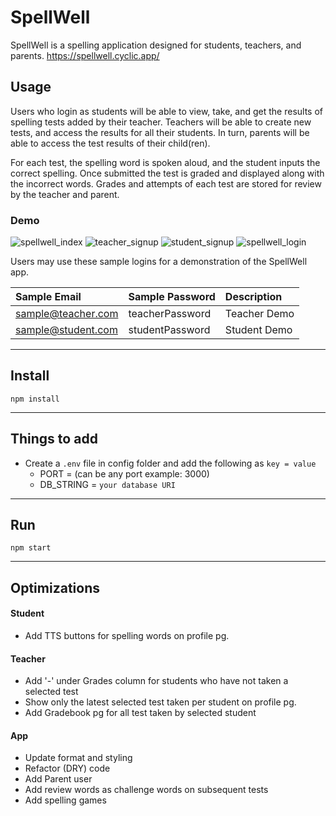 # SpellWell

SpellWell is a spelling application designed for students, teachers, and parents. 
https://spellwell.cyclic.app/

## Usage

Users who login as students will be able to view, take, and get the results of spelling tests added by their teacher. Teachers will be able to create new tests, and access the results for all their students. In turn, parents will be able to access the test results of their child(ren).

For each test, the spelling word is spoken aloud, and the student inputs the correct spelling. Once submitted the test is graded and displayed along with the incorrect words.  Grades and attempts of each test are stored for review by the teacher and parent.

### Demo


![spellwell_index](https://user-images.githubusercontent.com/67307808/193940903-dfc112fd-0884-4f00-bcd3-0910ccf9e0a2.png)
![teacher_signup](https://user-images.githubusercontent.com/67307808/193940934-d80175e6-14a7-4fb2-bf88-1ac7d466df84.png)
![student_signup](https://user-images.githubusercontent.com/67307808/193940945-43bc19ec-b13e-4e56-8f8f-bf598dd5a34a.png)
![spellwell_login](https://user-images.githubusercontent.com/67307808/193941015-fbb190d1-dd06-461b-9aef-3bee5338fa58.png)

Users may use these sample logins for a demonstration of the SpellWell app.


| Sample Email | Sample Password | Description  |
| :-------- | :------- | :------------------------- |
| sample@teacher.com| teacherPassword | Teacher Demo |
| sample@student.com| studentPassword| Student Demo |

---

## Install

`npm install`

---

## Things to add

- Create a `.env` file in config folder and add the following as `key = value`
  - PORT = (can be any port example: 3000)
  - DB_STRING = `your database URI`

---

## Run

`npm start`

---

## Optimizations

#### Student
- Add TTS buttons for spelling words on profile pg.

#### Teacher
- Add  '-' under Grades column for students who have not taken a selected test
- Show only the latest selected test taken per student on profile pg.
- Add Gradebook pg for all test taken by selected student

#### App
- Update format and styling
- Refactor (DRY) code
- Add Parent user
- Add review words as challenge words on subsequent tests
- Add spelling games

